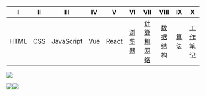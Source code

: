 |       Ⅰ        |      Ⅱ       |             Ⅲ              |      Ⅳ       |        Ⅴ         |         VI         |            VII             |          VIII          |       IX       |           X           |  
| :------------: | :----------: | :------------------------: | :----------: | :--------------: | :----------------: | :------------------------: | :--------------------: | :------------: | :-------------------: | 
| [HTML](#-html) | [CSS](#-css) | [JavaScript](#-javascript) | [Vue](#-vue) | [React](#-react) | [浏览器](#-浏览器) | [计算机网络](#-计算机网络) | [数据结构](#-数据结构) | [算法](#-算法) | [工作笔记](#-工作笔记) |

![](https://avatars.githubusercontent.com/u/20234260?v=4)

![](https://img.shields.io/badge/Author-LS-brightgreen)![](https://img.shields.io/badge/React-%2017-blue)

